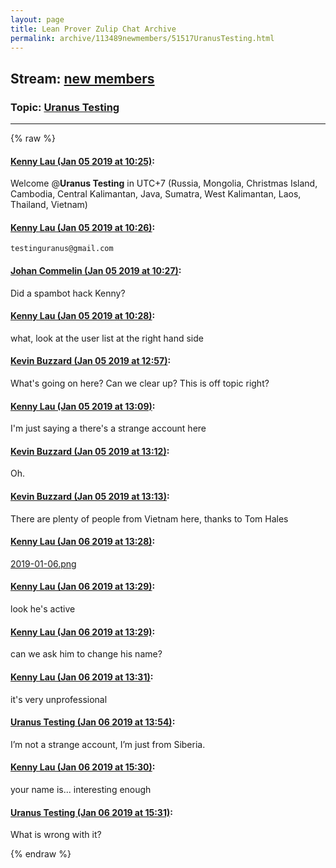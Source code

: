 ```yaml
---
layout: page
title: Lean Prover Zulip Chat Archive 
permalink: archive/113489newmembers/51517UranusTesting.html
---
```


## Stream: [new members](index.html)
### Topic: [Uranus Testing](51517UranusTesting.html)

---


{% raw %}
#### [ Kenny Lau (Jan 05 2019 at 10:25)](https://leanprover.zulipchat.com/#narrow/stream/113489-new%20members/topic/Uranus%20Testing/near/154466208):
Welcome @**Uranus Testing** in UTC+7 (Russia, Mongolia, Christmas Island, Cambodia, Central Kalimantan, Java, Sumatra, West Kalimantan, Laos, Thailand, Vietnam)

#### [ Kenny Lau (Jan 05 2019 at 10:26)](https://leanprover.zulipchat.com/#narrow/stream/113489-new%20members/topic/Uranus%20Testing/near/154466250):
`testinguranus@gmail.com`

#### [ Johan Commelin (Jan 05 2019 at 10:27)](https://leanprover.zulipchat.com/#narrow/stream/113489-new%20members/topic/Uranus%20Testing/near/154466264):
Did a spambot hack Kenny?

#### [ Kenny Lau (Jan 05 2019 at 10:28)](https://leanprover.zulipchat.com/#narrow/stream/113489-new%20members/topic/Uranus%20Testing/near/154466306):
what, look at the user list at the right hand side

#### [ Kevin Buzzard (Jan 05 2019 at 12:57)](https://leanprover.zulipchat.com/#narrow/stream/113489-new%20members/topic/Uranus%20Testing/near/154470832):
What's going on here? Can we clear up? This is off topic right?

#### [ Kenny Lau (Jan 05 2019 at 13:09)](https://leanprover.zulipchat.com/#narrow/stream/113489-new%20members/topic/Uranus%20Testing/near/154471193):
I'm just saying a there's a strange account here

#### [ Kevin Buzzard (Jan 05 2019 at 13:12)](https://leanprover.zulipchat.com/#narrow/stream/113489-new%20members/topic/Uranus%20Testing/near/154471300):
Oh.

#### [ Kevin Buzzard (Jan 05 2019 at 13:13)](https://leanprover.zulipchat.com/#narrow/stream/113489-new%20members/topic/Uranus%20Testing/near/154471308):
There are plenty of people from Vietnam here, thanks to Tom Hales

#### [ Kenny Lau (Jan 06 2019 at 13:28)](https://leanprover.zulipchat.com/#narrow/stream/113489-new%20members/topic/Uranus%20Testing/near/154514226):
[2019-01-06.png](/user_uploads/3121/4p2KzF03LNNWpXSLryTEic7i/2019-01-06.png)

#### [ Kenny Lau (Jan 06 2019 at 13:29)](https://leanprover.zulipchat.com/#narrow/stream/113489-new%20members/topic/Uranus%20Testing/near/154514227):
look he's active

#### [ Kenny Lau (Jan 06 2019 at 13:29)](https://leanprover.zulipchat.com/#narrow/stream/113489-new%20members/topic/Uranus%20Testing/near/154514235):
can we ask him to change his name?

#### [ Kenny Lau (Jan 06 2019 at 13:31)](https://leanprover.zulipchat.com/#narrow/stream/113489-new%20members/topic/Uranus%20Testing/near/154514296):
it's very unprofessional

#### [ Uranus Testing (Jan 06 2019 at 13:54)](https://leanprover.zulipchat.com/#narrow/stream/113489-new%20members/topic/Uranus%20Testing/near/154514935):
I’m not a strange account, I’m just from Siberia.

#### [ Kenny Lau (Jan 06 2019 at 15:30)](https://leanprover.zulipchat.com/#narrow/stream/113489-new%20members/topic/Uranus%20Testing/near/154518226):
your name is... interesting enough

#### [ Uranus Testing (Jan 06 2019 at 15:31)](https://leanprover.zulipchat.com/#narrow/stream/113489-new%20members/topic/Uranus%20Testing/near/154518255):
What is wrong with it?


{% endraw %}
